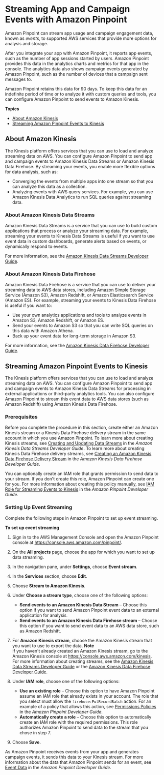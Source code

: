 # Streaming App and Campaign Events with Amazon Pinpoint<a name="analytics-streaming"></a>

Amazon Pinpoint can stream app usage and campaign engagement data, known as *events*, to supported AWS services that provide more options for analysis and storage\.

After you integrate your app with Amazon Pinpoint, it reports app events, such as the number of app sessions started by users\. Amazon Pinpoint provides this data in the analytics charts and metrics for that app in the console\. The analytics data also shows campaign events generated by Amazon Pinpoint, such as the number of devices that a campaign sent messages to\.

Amazon Pinpoint retains this data for 90 days\. To keep this data for an indefinite period of time or to analyze it with custom queries and tools, you can configure Amazon Pinpoint to send events to Amazon Kinesis\.

**Topics**
+ [About Amazon Kinesis](#analytics-streaming-about-kinesis)
+ [Streaming Amazon Pinpoint Events to Kinesis](#analytics-streaming-kinesis)

## About Amazon Kinesis<a name="analytics-streaming-about-kinesis"></a>

The Kinesis platform offers services that you can use to load and analyze streaming data on AWS\. You can configure Amazon Pinpoint to send app and campaign events to Amazon Kinesis Data Streams or Amazon Kinesis Data Firehose\. By streaming your events, you enable more flexible options for data analysis, such as:
+ Converging the events from multiple apps into one stream so that you can analyze this data as a collection\.
+ Analyzing events with AWS query services\. For example, you can use Amazon Kinesis Data Analytics to run SQL queries against streaming data\.

### About Amazon Kinesis Data Streams<a name="analytics-streaming-about-kinesis-streams"></a>

Amazon Kinesis Data Streams is a service that you can use to build custom applications that process or analyze your streaming data\. For example, streaming your events to Kinesis Data Streams is useful if you want to use event data in custom dashboards, generate alerts based on events, or dynamically respond to events\.

For more information, see the [Amazon Kinesis Data Streams Developer Guide](https://docs.aws.amazon.com/streams/latest/dev/)\.

### About Amazon Kinesis Data Firehose<a name="analytics-streaming-about-kinesis-firehose"></a>

Amazon Kinesis Data Firehose is a service that you can use to deliver your streaming data to AWS data stores, including Amazon Simple Storage Service \(Amazon S3\), Amazon Redshift, or Amazon Elasticsearch Service \(Amazon ES\)\. For example, streaming your events to Kinesis Data Firehose is useful if you want to:
+ Use your own analytics applications and tools to analyze events in Amazon S3, Amazon Redshift, or Amazon ES\.
+ Send your events to Amazon S3 so that you can write SQL queries on this data with Amazon Athena\.
+ Back up your event data for long\-term storage in Amazon S3\.

For more information, see the [Amazon Kinesis Data Firehose Developer Guide](https://docs.aws.amazon.com/firehose/latest/dev/)\.

## Streaming Amazon Pinpoint Events to Kinesis<a name="analytics-streaming-kinesis"></a>

The Kinesis platform offers services that you can use to load and analyze streaming data on AWS\. You can configure Amazon Pinpoint to send app and campaign events to Amazon Kinesis Data Streams for processing in external applications or third\-party analytics tools\. You can also configure Amazon Pinpoint to stream this event data to AWS data stores \(such as Amazon Redshift\) using Amazon Kinesis Data Firehose\.

### Prerequisites<a name="analytics-streaming-kinesis-prerequisites"></a>

Before you complete the procedure in this section, create either an Amazon Kinesis stream or a Kinesis Data Firehose delivery stream in the same account in which you use Amazon Pinpoint\. To learn more about creating Kinesis streams, see [Creating and Updating Data Streams](https://docs.aws.amazon.com/streams/latest/dev/amazon-kinesis-streams.html) in the *Amazon Kinesis Data Streams Developer Guide*\. To learn more about creating Kinesis Data Firehose delivery streams, see [Creating an Amazon Kinesis Data Firehose Delivery Stream](https://docs.aws.amazon.com/firehose/latest/dev/basic-create.html) in the *Amazon Kinesis Data Firehose Developer Guide*\.

You can optionally create an IAM role that grants permission to send data to your stream\. If you don't create this role, Amazon Pinpoint can create one for you\. For more information about creating this policy manually, see [IAM Role for Streaming Events to Kinesis](https://docs.aws.amazon.com/pinpoint/latest/developerguide/permissions-streams.html) in the *Amazon Pinpoint Developer Guide*\.

### Setting Up Event Streaming<a name="analytics-streaming-kinesis-setup"></a>

Complete the following steps in Amazon Pinpoint to set up event streaming\.

**To set up event streaming**

1. Sign in to the AWS Management Console and open the Amazon Pinpoint console at [https://console\.aws\.amazon\.com/pinpoint/](https://console.aws.amazon.com/pinpoint/)\.

1. On the **All projects** page, choose the app for which you want to set up data streaming\.

1. In the navigation pane, under **Settings**, choose **Event stream**\.

1. In the **Services** section, choose **Edit**\.

1. Choose **Stream to Amazon Kinesis**\.

1. Under **Choose a stream type**, choose one of the following options:
   + **Send events to an Amazon Kinesis Data Stream** – Choose this option if you want to send Amazon Pinpoint event data to an external application for analysis\.
   + **Send events to an Amazon Kinesis Data Firehose stream** – Choose this option if you want to send event data to an AWS data store, such as Amazon Redshift\.

1. For **Amazon Kinesis stream**, choose the Amazon Kinesis stream that you want to use to export the data\.
**Note**  
If you haven't already created an Amazon Kinesis stream, go to the Amazon Kinesis console at [https://console\.aws\.amazon\.com/kinesis](https://console.aws.amazon.com/kinesis)\. For more information about creating streams, see the [Amazon Kinesis Data Streams Developer Guide](https://docs.aws.amazon.com/streams/latest/dev/) or the [Amazon Kinesis Data Firehose Developer Guide](https://docs.aws.amazon.com/firehose/latest/dev/)\.

1. Under **IAM role**, choose one of the following options:
   + **Use an existing role** – Choose this option to have Amazon Pinpoint assume an IAM role that already exists in your account\. The role that you select must allow the `firehose:PutRecordBatch` action\. For an example of a policy that allows this action, see [Permissions Policies](https://docs.aws.amazon.com/pinpoint/latest/developerguide/permissions-streams.html#permissions-streams-permissionspolicies) in the *Amazon Pinpoint Developer Guide*\.
   + **Automatically create a role** – Choose this option to automatically create an IAM role with the required permissions\. This role authorizes Amazon Pinpoint to send data to the stream that you chose in step 7\.

1. Choose **Save**\.

As Amazon Pinpoint receives events from your app and generates campaign events, it sends this data to your Kinesis stream\. For more information about the data that Amazon Pinpoint sends for an event, see [Event Data](https://docs.aws.amazon.com/pinpoint/latest/developerguide/analytics-streaming.html#analytics-streaming-data) in the *Amazon Pinpoint Developer Guide*\.